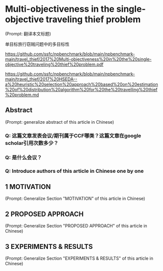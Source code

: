 # Multi-objectiveness in the single-objective traveling thief problem

(Prompt: 翻译本文标题)

单目标旅行窃贼问题中的多目标性

https://github.com/ssfc/npbenchmark/blob/main/npbenchmark-main/travel_thief/2017%20Multi-objectiveness%20in%20the%20single-objective%20traveling%20thief%20problem.pdf

https://github.com/ssfc/npbenchmark/blob/main/npbenchmark-main/travel_thief/2017%20HSEDA--a%20heuristic%20selection%20approach%20based%20on%20estimation%20of%20distribution%20algorithm%20for%20the%20travelling%20thief%20problem.md

## Abstract

(Prompt: generalize abstract of this article in Chinese)

### Q: 这篇文章发表会议/期刊属于CCF哪类？这篇文章在google scholar引用次数多少？

### Q: 是什么会议？

### Q: Introduce authors of this article in Chinese one by one

## 1 MOTIVATION

(Prompt: Generalize Section "MOTIVATION" of this article in Chinese)

## 2 PROPOSED APPROACH

(Prompt: Generalize Section "PROPOSED APPROACH" of this article in Chinese)

## 3 EXPERIMENTS & RESULTS

(Prompt: Generalize Section "EXPERIMENTS & RESULTS" of this article in Chinese)

